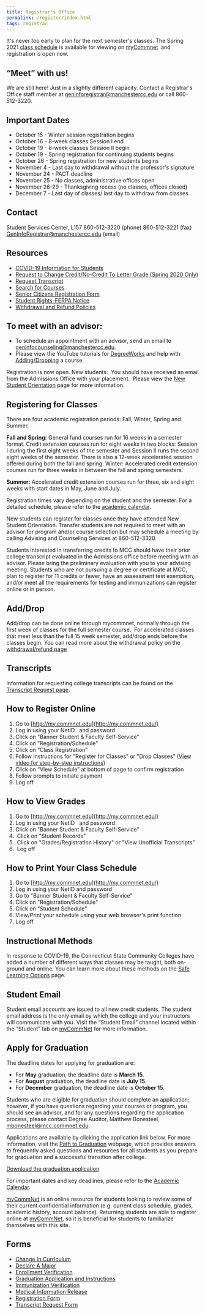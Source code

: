 ```yaml
---
title: Registrar's Office
permalink: /register/index.html
tags: registrar
---
```

It's never too early to plan for the next semester's classes. The Spring 2021 [class schedule](https://ssb-prod.ec.commnet.edu/pls/x/bzskfcls.P_CrseSearch) is available for viewing on [myCommnet](http://my.commnet.edu/)  and registration is open now.

## “Meet” with us!

We are still here! Just in a slightly different capacity. Contact a Registrar's Office staff member at [geninforegistrar@manchestercc.edu](mailto:geninforegistrar@manchestercc.edu) or call 860-512-3220. 

## Important Dates

* October 15 - Winter session registration begins 
* October 16 - 8-week classes Session I end 
* October 19 - 8-week classes Session II begin 
* October 19 - Spring registration for continuing students begins 
* October 26 - Spring registration for new students begins 
* November 4 - Last day to withdrawal without the professor's signature 
* November 24 - PACT deadline 
* November 25 - No classes, administrative offices open 
* November 26-29 - Thanksgiving recess (no classes, offices closed) 
* December 7 - Last day of classes/ last day to withdraw from classes

## Contact

Student Services Center, L157 
860-512-3220 (phone) 
860-512-3221 (fax) 
[GenInfoRegistrar@manchestercc.edu](mailto:GenInfoRegistrar@manchestercc.edu) (email)

## Resources

* [COVID-19 Information for Students](/covid-19-information/)
* [Request to Change Credit/No-Credit To Letter Grade (Spring 2020 Only)](/form-depot/change-back-to-letter-grade-request/)
* [Request Transcript](../transcripts/)
* [Search for Courses](https://ssb-prod.ec.commnet.edu/pls/x/bzskfcls.P_CrseSearch)
* [Senior Citizens Registration Form](/enrollment/registrar/senior-citizen-registration/)
* [Student Rights-FERPA Notice](http://catalog.mcc.commnet.edu/content.php?catoid=10&navoid=1049#students_rights)
* [Withdrawal and Refund Policies](/withdrawal-and-refund-policies)

## To meet with an advisor:

*   To schedule an appointment with an advisor, send an email to [geninfocounseling@manchestercc.edu](mailto:geninfocounseling@manchestercc.edu).
*   Please view the YouTube tutorials for [DegreeWorks](https://nam02.safelinks.protection.outlook.com/?url=https%3A%2F%2Fyoutu.be%2FodDEE3VEgC8&data=02%7C01%7CSVincent%40mcc.commnet.edu%7Cbdf2dd8e8b4745ef538508d7dbe5cfde%7C679df878277a496aac8dd99e58606dd9%7C0%7C0%7C637219652382340667&sdata=m61X6edu3PZmAbQtW8uZEpptIRFseZbahRQGv0qOjO8%3D&reserved=0) and help with [Adding/Dropping](https://nam02.safelinks.protection.outlook.com/?url=https%3A%2F%2Fyoutu.be%2FIXLflm5XqXY&data=02%7C01%7CSVincent%40mcc.commnet.edu%7Cbdf2dd8e8b4745ef538508d7dbe5cfde%7C679df878277a496aac8dd99e58606dd9%7C0%7C0%7C637219652382340667&sdata=6C2rbauX7e4%2B5uAZK6laxgM48vijOoE4e1Rtq3tkRtU%3D&reserved=0) a course.

Registration is now open. New students:  You should have received an email from the Admissions Office with your placement.  Please view the [New Student Orientation](/enrollment/new-student-orientation/) page for more information. 

## Registering for Classes 

There are four academic registration periods: Fall, Winter, Spring and Summer. 

**Fall and Spring:** General fund courses run for 16 weeks in a semester format. Credit extension courses run for eight weeks in two blocks: Session I during the first eight weeks of the semester and Session II runs the second eight weeks of the semester. There is also a 12-week accelerated session offered during both the fall and spring. Winter: Accelerated credit extension courses run for three weeks in between the fall and spring semesters. 

**Summer:** Accelerated credit extension courses run for three, six and eight weeks with start dates in May, June and July. 

Registration times vary depending on the student and the semester. For a detailed schedule, please refer to the [academic calendar](https://www.ct.edu/academics/calendar). 

New students can register for classes once they have attended New Student Orientation. Transfer students are not required to meet with an advisor for program and/or course selection but may schedule a meeting by calling Advising and Counseling Services at 860-512-3320. 

Students interested in transferring credits to MCC should have their prior college transcript evaluated in the Admissions office before meeting with an advisor. Please bring the preliminary evaluation with you to your advising meeting. Students who are not pursuing a degree or certificate at MCC, plan to register for 11 credits or fewer, have an assessment test exemption, and/or meet all the requirements for testing and immunizations can register online or in person.

## Add/Drop

Add/drop can be done online through mycommnet, normally through the first week of classes for the full semester course.  For accelerated classes that meet less than the full 15 week semester, add/drop ends before the classes begin. You can read more about the withdrawal policy on the [withdrawal/refund page](/enrollment/registrar/withdrawal-and-refund-policies/)

## Transcripts

Information for requesting college transcripts can be found on the [Transcript Request page](/transcripts/).

## How to Register Online

1.  Go to [http://my.commnet.edu](http://my.commnet.edu/)
2.  Log in using your NetID   and password
3.  Click on "Banner Student & Faculty Self-Service"
4.  Click on "Registration/Schedule"
5.  Click on “Class Registration"
6.  Follow instructions for "Register for Classes" or "Drop Classes" ([View video for step-by-step instructions](https://www.youtube.com/watch?v=IXLflm5XqXY))
7.  Click on “View Schedule” at bottom of page to confirm registration
8.  Follow prompts to initiate payment
9.  Log off

## How to View Grades

1.  Go to [http://my.commnet.edu](http://my.commnet.edu/)
2.  Log in using your NetID   and password
3.  Click on "Banner Student & Faculty Self-Service"
4.   Click on "Student Records"
5.   Click on "Grades/Registration History" or "View Unofficial Transcripts"
6.   Log off

## How to Print Your Class Schedule

1.  Go to [http://my.commnet.edu](http://my.commnet.edu/)
2.  Log in using your NetID and password
3.  Go to "Banner Student & Faculty Self-Service"
4.  Click on "Registration/Schedule"
5.  Click on “Student Schedule"
6.  View/Print your schedule using your web browser's print function
7.  Log off

## Instructional Methods

In response to COVID-19, the Connecticut State Community Colleges have added a number of different ways that classes may be taught, both on-ground and online. You can learn more about these methods on the [Safe Learning Options](/enrollment/registrar/safe-learning-options/) page.

## Student Email

Student email accounts are issued to all new credit students. The student email address is the only email by which the college and your instructors will communicate with you. Visit the “Student Email” channel located within the “Student” tab on [myCommNet](http://my.commnet.edu/) for more information.

## Apply for Graduation

The deadline dates for applying for graduation are:

*   For **May** graduation, the deadline date is **March 15**.
*   For **August** graduation, the deadline date is **July 15**.
*   For **December** graduation, the deadline date is **October 15**.

Students who are eligible for graduation should complete an application; however, if you have questions regarding your courses or program, you should see an advisor, and for any questions regarding the application process, please contact Degree Auditor, Matthew Bonesteel, [mbonesteel@mcc.commnet.edu](mailto:mbonesteel@mcc.commnet.edu).

Applications are available by clicking the application link below. For more information, visit the [Path to Graduation](/current-students/success/path-to-graduation/) webpage, which provides answers to frequently asked questions and resources for all students as you prepare for graduation and a successful transition after college.

[Download the graduation application](/static/img/graduation-application.pdf)

For important dates and key deadlines, please refer to the [Academic Calendar](https://www.ct.edu/academics/calendar).

[myCommNet](http://my.commnet.edu/) is an online resource for students looking to review some of their current confidential information (e.g. current class schedule, grades, academic history, account balance). Returning students are able to register online at [myCommNet](http://my.commnet.edu/), so it is beneficial for students to familiarize themselves with this site.

## Forms

*   [Change In Curriculum](/wp-content/uploads/formChangeInCurriculum.doc)
*   [Declare A Major](/wp-content/uploads/formDeclareAMajor.doc)
*   [Enrollment Verification](/wp-content/uploads/formEnrollmentVerification.pdf)
*   [Graduation Application and Instructions](/wp-content/uploads/Graduation-Application.pdf)
*   [Immunization Verification](/wp-content/uploads/Immunization-Form.pdf)
*   [Medical Information Release](/wp-content/uploads/formMedicalInformationRelease.doc)
*   [Registration Form](/wp-content/uploads/classRegistration08.pdf)
*   [Transcript Request Form](/wp-content/uploads/formTranscriptRequest.doc)